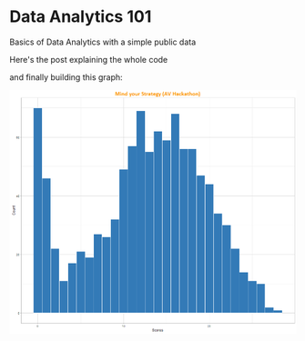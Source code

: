 # Data Analytics 101
Basics of Data Analytics with a simple public data

Here's the post explaining the whole code

and finally building this graph:

![Screenshot of ggplot graph](/Rplot.png)
